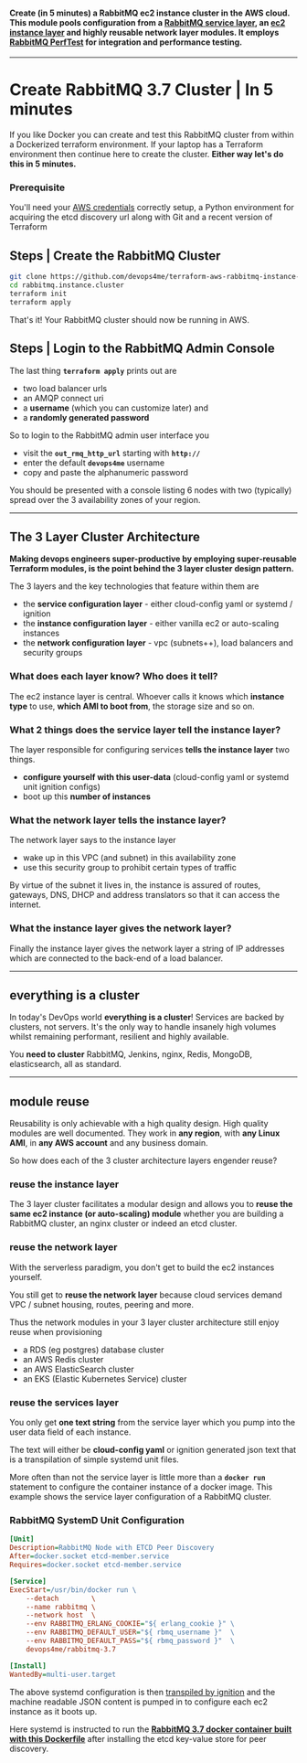 
#### Create (in 5 minutes) a RabbitMQ ec2 instance cluster in the AWS cloud. This module pools configuration from a [RabbitMQ service layer](https://github.com/devops4me/terraform-ignition-rabbitmq-config), an [ec2 instance layer](https://github.com/devops4me/terraform-aws-ec2-instance-cluster) and highly reusable network layer modules. It employs [RabbitMQ PerfTest](https://rabbitmq.github.io/rabbitmq-perf-test/stable/htmlsingle/) for integration and performance testing.

---

# Create RabbitMQ 3.7 Cluster | In 5 minutes

If you like Docker you can create and test this RabbitMQ cluster from within a Dockerized terraform environment. If your laptop has a Terraform environment then continue here to create the cluster. **Either way let's do this in 5 minutes.**

### Prerequisite

You'll need your [AWS credentials](https://docs.aws.amazon.com/sdk-for-java/v1/developer-guide/setup-credentials.html) correctly setup, a Python environment for acquiring the etcd discovery url along with Git and a recent version of Terraform

## Steps | Create the RabbitMQ Cluster

```bash
git clone https://github.com/devops4me/terraform-aws-rabbitmq-instance-cluster rabbitmq.instance.cluster
cd rabbitmq.instance.cluster
terraform init
terraform apply
```

That's it! Your RabbitMQ cluster should now be running in AWS.



## Steps | Login to the RabbitMQ Admin Console

The last thing **`terraform apply`** prints out are

- two load balancer urls
- an AMQP connect uri
- a **username** (which you can customize later) and
- a **randomly generated password**

So to login to the RabbitMQ admin user interface you

- visit the **`out_rmq_http_url`** starting with **`http://`**
- enter the default **`devops4me`** username
- copy and paste the alphanumeric password

You should be presented with a console listing 6 nodes with two (typically) spread over the 3 availability zones of your region.


---


## The 3 Layer Cluster Architecture

**Making devops engineers super-productive by employing super-reusable Terraform modules, is the point behind the 3 layer cluster design pattern.**

The 3 layers and the key technologies that feature within them are

- the **service configuration layer** - either cloud-config yaml or systemd / ignition
- the **instance configuration layer** - either vanilla ec2 or auto-scaling instances
- the **network configuration layer** - vpc (subnets++), load balancers and security groups

### What does each layer know? Who does it tell?

The ec2 instance layer is central. Whoever calls it knows which **instance type** to use, **which AMI to boot from**, the storage size and so on.

### What 2 things does the service layer tell the instance layer?

The layer responsible for configuring services **tells the instance layer** two things.

- **configure yourself with this user-data** (cloud-config yaml or systemd unit ignition configs)
- boot up this **number of instances**

### What the network layer tells the instance layer?

The network layer says to the instance layer

- wake up in this VPC (and subnet) in this availability zone
- use this security group to prohibit certain types of traffic

By virtue of the subnet it lives in, the instance is assured of routes, gateways, DNS, DHCP and address translators so that it can access the internet.

### What the instance layer gives the network layer?

Finally the instance layer gives the network layer a string of IP addresses which are connected to the back-end of a load balancer.


---


## everything is a cluster

In today's DevOps world **everything is a cluster**! Services are backed by clusters, not servers. It's the only way to handle insanely high volumes whilst remaining performant, resilient and highly available.

You **need to cluster** RabbitMQ, Jenkins, nginx, Redis, MongoDB, elasticsearch, all as standard.


---


## module reuse

Reusability is only achievable with a high quality design. High quality modules are well documented. They work in **any region**, with **any Linux AMI**, in **any AWS account** and any business domain.


So how does each of the 3 cluster architecture layers engender reuse?


### reuse the instance layer

The  3 layer cluster facilitates a modular design and allows you to **reuse the same ec2 instance (or auto-scaling) module** whether you are building a RabbitMQ cluster, an nginx cluster or indeed an etcd cluster.


### reuse the network layer

With the serverless paradigm, you don't get to build the ec2 instances yourself.

You still get to **reuse the network layer** because cloud services demand VPC / subnet housing, routes, peering and more.

Thus the network modules in your 3 layer cluster architecture still enjoy reuse when provisioning

- a RDS (eg postgres) database cluster
- an AWS Redis cluster
- an AWS ElasticSearch cluster
- an EKS (Elastic Kubernetes Service) cluster


### reuse the services layer

You only get **one text string** from the service layer which you pump into the user data field of each instance.

The text will either be **cloud-config yaml** or ignition generated json text that is a transpilation of simple systemd unit files.

More often than not the service layer is little more than a **`docker run`** statement to configure the container instance of a docker image. This example shows the service layer configuration of a RabbitMQ cluster.

### RabbitMQ SystemD Unit Configuration

```ini
[Unit]
Description=RabbitMQ Node with ETCD Peer Discovery
After=docker.socket etcd-member.service
Requires=docker.socket etcd-member.service

[Service]
ExecStart=/usr/bin/docker run \
    --detach        \
    --name rabbitmq \
    --network host  \
    --env RABBITMQ_ERLANG_COOKIE="${ erlang_cookie }" \
    --env RABBITMQ_DEFAULT_USER="${ rbmq_username }"  \
    --env RABBITMQ_DEFAULT_PASS="${ rbmq_password }"  \
    devops4me/rabbitmq-3.7

[Install]
WantedBy=multi-user.target
```

The above systemd configuration is then [transpiled by ignition](https://coreos.com/os/docs/latest/provisioning.html) and the machine readable JSON content is pumped in to configure each ec2 instance as it boots up.

Here systemd is instructed to run the **[RabbitMQ 3.7 docker container built with this Dockerfile](https://github.com/devops4me/rabbitmq-3.7/blob/master/Dockerfile)** after installing the etcd key-value store for peer discovery.
